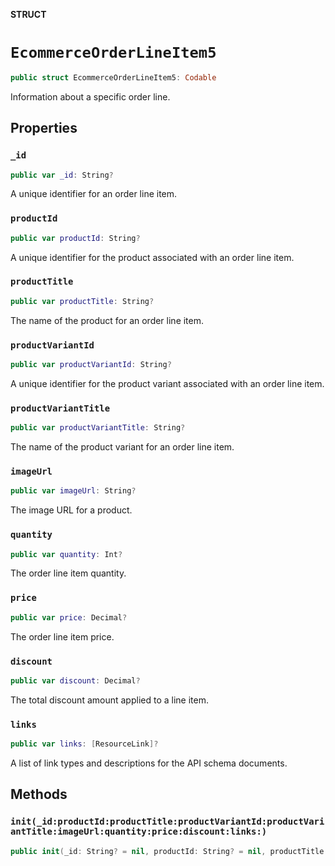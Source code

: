 **STRUCT**

# `EcommerceOrderLineItem5`

```swift
public struct EcommerceOrderLineItem5: Codable
```

Information about a specific order line.

## Properties
### `_id`

```swift
public var _id: String?
```

A unique identifier for an order line item.

### `productId`

```swift
public var productId: String?
```

A unique identifier for the product associated with an order line item.

### `productTitle`

```swift
public var productTitle: String?
```

The name of the product for an order line item.

### `productVariantId`

```swift
public var productVariantId: String?
```

A unique identifier for the product variant associated with an order line item.

### `productVariantTitle`

```swift
public var productVariantTitle: String?
```

The name of the product variant for an order line item.

### `imageUrl`

```swift
public var imageUrl: String?
```

The image URL for a product.

### `quantity`

```swift
public var quantity: Int?
```

The order line item quantity.

### `price`

```swift
public var price: Decimal?
```

The order line item price.

### `discount`

```swift
public var discount: Decimal?
```

The total discount amount applied to a line item.

### `links`

```swift
public var links: [ResourceLink]?
```

A list of link types and descriptions for the API schema documents.

## Methods
### `init(_id:productId:productTitle:productVariantId:productVariantTitle:imageUrl:quantity:price:discount:links:)`

```swift
public init(_id: String? = nil, productId: String? = nil, productTitle: String? = nil, productVariantId: String? = nil, productVariantTitle: String? = nil, imageUrl: String? = nil, quantity: Int? = nil, price: Decimal? = nil, discount: Decimal? = nil, links: [ResourceLink]? = nil)
```
